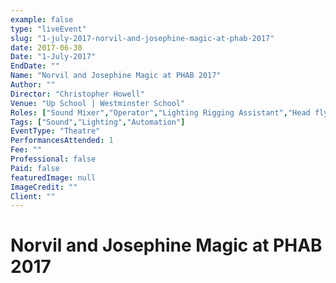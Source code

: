 ```yaml
---
example: false
type: "liveEvent"
slug: "1-july-2017-norvil-and-josephine-magic-at-phab-2017"
date: 2017-06-30
Date: "1-July-2017"
EndDate: ""
Name: "Norvil and Josephine Magic at PHAB 2017"
Author: ""
Director: "Christopher Howell"
Venue: "Up School | Westminster School"
Roles: ["Sound Mixer","Operator","Lighting Rigging Assistant","Head flyman (hemp)"]
Tags: ["Sound","Lighting","Automation"]
EventType: "Theatre"
PerformancesAttended: 1
Fee: ""
Professional: false
Paid: false
featuredImage: null
ImageCredit: ""
Client: ""
---
```


# Norvil and Josephine Magic at PHAB 2017

